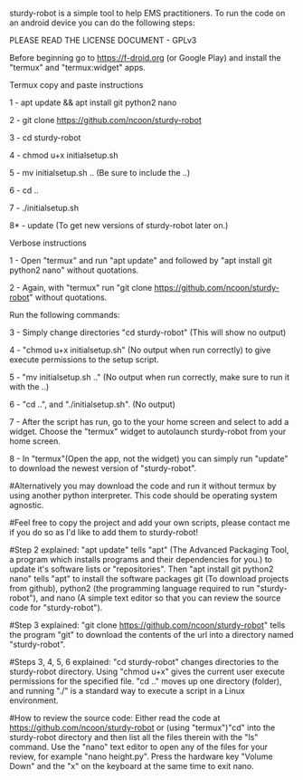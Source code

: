 sturdy-robot is a simple tool to help EMS practitioners. To run the code on an android device you can do the following steps:

PLEASE READ THE LICENSE DOCUMENT - GPLv3

Before beginning go to https://f-droid.org (or Google Play) and install the "termux" and "termux:widget" apps. 

Termux copy and paste instructions

1 - apt update && apt install git python2 nano

2 - git clone https://github.com/ncoon/sturdy-robot

3 - cd sturdy-robot

4 - chmod u+x initialsetup.sh

5 - mv initialsetup.sh .. (Be sure to include the ..)

6 - cd ..

7 - ./initialsetup.sh

8* - update (To get new versions of sturdy-robot later on.)

Verbose instructions

1 - Open "termux" and run "apt update" and followed by "apt install git python2 nano" without quotations.

2 - Again, with "termux" run "git clone https://github.com/ncoon/sturdy-robot" without quotations.

Run the following commands:
	
3 - Simply change directories "cd sturdy-robot" (This will show no output)
	
4 - "chmod u+x initialsetup.sh" (No output when run correctly) to give execute permissions to the setup script. 
	
5 - "mv initialsetup.sh .." (No output when run correctly, make sure to run it with the ..)
	
6 - "cd ..", and "./initialsetup.sh". (No output)
	
7 - After the script has run, go to the your home screen and select to add a widget. Choose the "termux" widget to autolaunch sturdy-robot from your home screen.

8 - In "termux"(Open the app, not the widget) you can simply run "update" to download the newest version of "sturdy-robot". 


	
#Alternatively you may download the code and run it without termux by using another python interpreter. This code should be operating system agnostic.

#Feel free to copy the project and add your own scripts, please contact me if you do so as I'd like to add them to sturdy-robot!

#Step 2 explained: "apt update" tells "apt" (The Advanced Packaging Tool, a program which installs programs and their dependencies for you.) to update it's software lists or "repositories". Then "apt install git python2 nano" tells "apt" to install the software packages git (To download projects from github), python2 (the programming language required to run "sturdy-robot"), and nano (A simple text editor so that you can review the source code for "sturdy-robot").

#Step 3 explained: "git clone https://github.com/ncoon/sturdy-robot" tells the program "git" to download the contents of the url into a directory named "sturdy-robot". 

#Steps 3, 4, 5, 6 explained: "cd sturdy-robot" changes directories to the sturdy-robot directory. Using "chmod u+x" gives the current user execute permissions for the specified file. "cd .." moves up one directory (folder), and running "./" is a standard way to execute a script in a Linux environment.
 
#How to review the source code: Either read the code at https://github.com/ncoon/sturdy-robot or (using "termux")"cd" into the sturdy-robot directory and then list all the files therein with the "ls" command. Use the "nano" text editor to open any of the files for your review, for example "nano height.py". Press the hardware key "Volume Down" and the "x" on the keyboard at the same time to exit nano.

